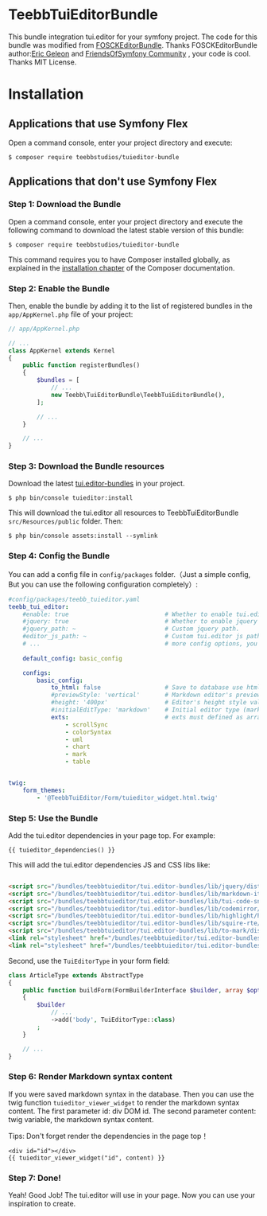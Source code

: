 # TeebbTuiEditorBundle
This bundle integration tui.editor for your symfony project. The code for this bundle was modified from [FOSCKEditorBundle](https://github.com/FriendsOfSymfony/FOSCKEditorBundle).
Thanks FOSCKEditorBundle author:[Eric Geleon](https://github.com/egeloen) and [FriendsOfSymfony Community](https://github.com/FriendsOfSymfony/FOSCKEditorBundle/graphs/contributors) , your code is cool. Thanks MIT License.

Installation
============

Applications that use Symfony Flex
----------------------------------

Open a command console, enter your project directory and execute:

```console
$ composer require teebbstudios/tuieditor-bundle
```

Applications that don't use Symfony Flex
----------------------------------------

### Step 1: Download the Bundle

Open a command console, enter your project directory and execute the
following command to download the latest stable version of this bundle:

```console
$ composer require teebbstudios/tuieditor-bundle
```

This command requires you to have Composer installed globally, as explained
in the [installation chapter](https://getcomposer.org/doc/00-intro.md)
of the Composer documentation.

### Step 2: Enable the Bundle

Then, enable the bundle by adding it to the list of registered bundles
in the `app/AppKernel.php` file of your project:

```php
// app/AppKernel.php

// ...
class AppKernel extends Kernel
{
    public function registerBundles()
    {
        $bundles = [
            // ...
            new Teebb\TuiEditorBundle\TeebbTuiEditorBundle(),
        ];

        // ...
    }

    // ...
}
```

### Step 3: Download the Bundle resources

Download the latest [tui.editor-bundles](https://github.com/teebbstudios/tui.editor-bundles) in your project. 

```console 
$ php bin/console tuieditor:install
```

This will download the tui.editor all resources to TeebbTuiEditorBundle `src/Resources/public` folder. Then:


```console
$ php bin/console assets:install --symlink
```
### Step 4: Config the Bundle

You can add a config file in `config/packages` folder.（Just a simple config, But you can use the following configuration completely）:
```yaml
#config/packages/teebb_tuieditor.yaml
teebb_tui_editor:
    #enable: true                           # Whether to enable tui.editor.
    #jquery: true                           # Whether to enable jquery in dependencies.
    #jquery_path: ~                         # Custom jquery path.
    #editor_js_path: ~                      # Custom tui.editor js path.
    # ...                                   # more config options, you can see: bin/console debug:config teebb_tui_editor 
    
    default_config: basic_config

    configs:
        basic_config:
            to_html: false                  # Save to database use html syntax?
            #previewStyle: 'vertical'       # Markdown editor's preview style (tab, vertical)
            #height: '400px'                # Editor's height style value. Height is applied as border-box ex) '300px', '100%', 'auto'
            #initialEditType: 'markdown'    # Initial editor type (markdown, wysiwyg)
            exts:                           # exts must defined as array
                - scrollSync
                - colorSyntax
                - uml
                - chart
                - mark
                - table


twig:
    form_themes:
        - '@TeebbTuiEditor/Form/tuieditor_widget.html.twig'

```

### Step 5: Use the Bundle

Add the tui.editor dependencies in your page top. For example:

```twig
{{ tuieditor_dependencies() }}
```
This will add the tui.editor dependencies JS and CSS libs like:

```html

<script src="/bundles/teebbtuieditor/tui.editor-bundles/lib/jquery/dist/jquery.min.js"></script>
<script src="/bundles/teebbtuieditor/tui.editor-bundles/lib/markdown-it/dist/markdown-it.min.js"></script>
<script src="/bundles/teebbtuieditor/tui.editor-bundles/lib/tui-code-snippet/dist/tui-code-snippet.min.js"></script>
<script src="/bundles/teebbtuieditor/tui.editor-bundles/lib/codemirror/lib/codemirror.js"></script>
<script src="/bundles/teebbtuieditor/tui.editor-bundles/lib/highlight/highlight.pack.js"></script>
<script src="/bundles/teebbtuieditor/tui.editor-bundles/lib/squire-rte/build/squire-raw.js"></script>
<script src="/bundles/teebbtuieditor/tui.editor-bundles/lib/to-mark/dist/to-mark.min.js"></script>
<link rel="stylesheet" href="/bundles/teebbtuieditor/tui.editor-bundles/lib/codemirror/lib/codemirror.css">
<link rel="stylesheet" href="/bundles/teebbtuieditor/tui.editor-bundles/lib/highlight/styles/github.css">

```

Second, use the `TuiEditorType` in your form field:

```php
class ArticleType extends AbstractType
{
    public function buildForm(FormBuilderInterface $builder, array $options)
    {
        $builder
            // ...
            ->add('body', TuiEditorType::class)
        ;
    }

    // ...
} 
```

### Step 6: Render Markdown syntax content

If you were saved markdown syntax in the database. Then you can use the twig function `tuieditor_viewer_widget` to render the markdown syntax content. 
The first parameter id:  div DOM id.
The second parameter content: twig variable, the markdown syntax content.

Tips: Don't forget render the dependencies in the page top！

```twig
<div id="id"></div>
{{ tuieditor_viewer_widget("id", content) }}
```

### Step 7: Done!
Yeah! Good Job! The tui.editor will use in your page. Now you can use your inspiration to create.